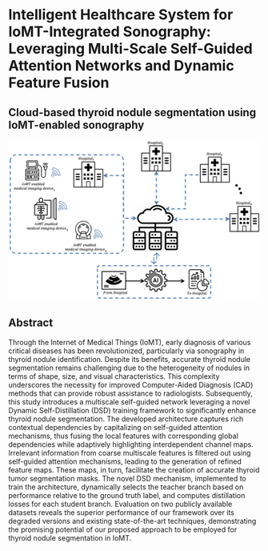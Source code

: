 # Intelligent Healthcare System for IoMT-Integrated Sonography: Leveraging Multi-Scale Self-Guided Attention Networks and Dynamic Feature Fusion

## Cloud-based thyroid nodule segmentation using IoMT-enabled sonography

![](https://github.com/Azkarehman/MAXedNet/blob/a524f41602835d8b590437adb879887764de8863/figures/fig.png)

## Abstract

Through the Internet of Medical Things (IoMT), early diagnosis of various critical diseases has been revolutionized, particularly via sonography in thyroid nodule identification. Despite its benefits, accurate thyroid nodule segmentation remains challenging due to the heterogeneity of nodules in terms of shape, size, and visual characteristics. This complexity underscores the necessity for improved Computer-Aided Diagnosis (CAD) methods that can provide robust assistance to radiologists. Subsequently, this study introduces a multiscale self-guided network leveraging a novel Dynamic Self-Distillation (DSD) training framework to significantly enhance thyroid nodule segmentation. The developed architecture captures rich contextual dependencies by capitalizing on  self-guided attention mechanisms, thus fusing the local features with corresponding global dependencies while adaptively highlighting interdependent channel maps. Irrelevant information from coarse multiscale features is filtered out using self-guided attention mechanisms, leading to the generation of refined feature maps. These maps, in turn, facilitate the creation of accurate thyroid tumor segmentation masks. The novel DSD mechanism, implemented to train the architecture, dynamically selects the teacher branch based on performance relative to the ground truth label, and computes distillation losses for each student branch. Evaluation on two publicly available datasets reveals the superior performance of our framework over its degraded versions and existing state-of-the-art techniques, demonstrating the promising potential of our proposed approach to be employed for thyroid nodule segmentation in IoMT.
